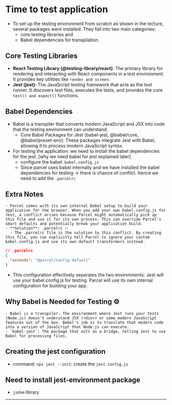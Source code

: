 # Time to test application

- To set up the testing environment from scratch as shown in the lecture, several packages were installed. They fall into two main categories:
  - core testing libraries and
  - Babel dependencies for transpilation.

## Core Testing Libraries

- **React Testing Library (@testing-library/react)**: The primary library for rendering and interacting with React components in a test environment. It provides key utilities like `render and screen`.
- **Jest (jest):** The JavaScript testing framework that acts as the test runner. It discovers test files, executes the tests, and provides the core `test() and expect()` functions.

## Babel Dependencies

- Babel is a transpiler that converts modern JavaScript and JSX into code that the testing environment can understand.
  - Core Babel Packages for Jest (babel-jest, @babel/core, @babel/preset-env): These packages integrate Jest with Babel, allowing it to process modern JavaScript syntax.
- For testing the application: we need to install the babel dependencies for the jest. [why we need babel for jest explained later]
  - configure the babel: `babel.config.js`
  - Since parcel uses babel internally and we have installed the babel dependencies for testing -> there is chance of conflict. hence we need to add the `.parcelrc`

## Extra Notes

    - Parcel comes with its own internal Babel setup to build your application for the browser. When you add your own babel.config.js for Jest, a conflict arises because Parcel might automatically pick up this file and use it for its own process. This can override Parcel's smart defaults and potentially break your application build.
    - **Solution**: .parcelrc ✅
      - The .parcelrc file is the solution to this conflict. By creating this file, you can explicitly tell Parcel to ignore your custom babel.config.js and use its own default transformers instead.

```json
// .parcelrc
{
  "extends": "@parcel/config-default"
}
```

- This configuration effectively separates the two environments: Jest will use your babel.config.js for testing. Parcel will use its own internal configuration for building your app.

## Why Babel is Needed for Testing ⚙️

    - Babel is a transpiler. The environment where Jest runs your tests (Node.js) doesn't understand JSX (<div>) or some modern JavaScript features out of the box. Babel's job is to translate that modern code into a version of JavaScript that Node.js can execute.
    - `babel-jest`: The package that acts as a bridge, telling Jest to use Babel for processing files.

## Creating the jest configuration

- command: `npx jest --init`: create the `jest.config.js`

## Need to install jest-environment package

- `jsdom` library



---
